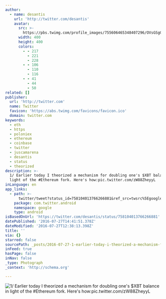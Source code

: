 ```yaml
---
author:
  - name: desantis
    url: 'http://twitter.com/desantis'
    avatar:
      src: >-
        https://pbs.twimg.com/profile_images/755606465348407296/OVsGSgGK_400x400.jpg
      width: 400
      height: 400
      colors:
        - - 217
          - 221
          - 228
        - - 106
          - 110
          - 116
        - - 41
          - 44
          - 50
related: []
publisher:
  url: 'http://twitter.com'
  name: Twitter
  favicon: 'https://abs.twimg.com/favicons/favicon.ico'
  domain: twitter.com
keywords:
  - eth
  - https
  - poloniex
  - ethereum
  - coinbase
  - twitter
  - juscamarena
  - desantis
  - status
  - theorized
description: >-
  1/ Earlier today I theorized a mechanism for doubling one's $XBT balance in
  light of the #Ethereum fork. Here's how:pic.twitter.com/zW88ZheyyL
inLanguage: en
app_links:
  - path: >-
      twitter/tweet?status_id=758104013766266881&ref_src=twsrc%5Egoogle%7Ctwcamp%5Eandroidseo%7Ctwgr%5Estatus%7Ctwterm%5E758104013766266881
    package: com.twitter.android
    namespace: google
    type: android
isBasedOnUrl: 'https://twitter.com/desantis/status/758104013766266881'
datePublished: '2016-07-27T14:41:51.378Z'
dateModified: '2016-07-27T12:38:13.398Z'
title: ''
via: {}
starred: false
sourcePath: _posts/2016-07-27-1-earlier-today-i-theorized-a-mechanism-for-doubling-ones.md
inFeed: true
hasPage: false
inNav: false
_type: Photograph
_context: 'http://schema.org'

---
```

![1/ Earlier today I theorized a mechanism for doubling one's $XBT balance in light of the #Ethereum fork. Here's how:pic.twitter.com/zW88ZheyyL](https://pbs.twimg.com/media/CoVTRscWcAAlyjT.jpg:large)